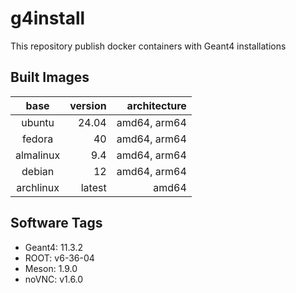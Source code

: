 # g4install

This repository publish docker containers with Geant4 installations


## Built Images 

|    base    | version |  architecture |
|:----------:|--------:|--------------:|
|   ubuntu   |   24.04 |  amd64, arm64 |
|   fedora   |      40 |  amd64, arm64 |
| almalinux  |     9.4 |  amd64, arm64 |
|   debian   |      12 |  amd64, arm64 |
| archlinux  |  latest |         amd64 |


## Software Tags

 - Geant4: 11.3.2
 - ROOT: v6-36-04
 - Meson: 1.9.0
 - noVNC: v1.6.0



